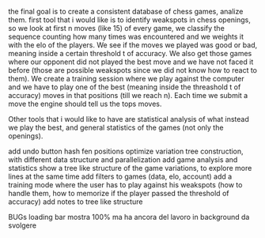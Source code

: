 the final goal is to create a consistent database of chess games, analize them. 
first tool that i would like is to identify weakspots in chess openings, so we look at first n moves (like 15) of every game, we classify the sequence counting how many times was encountered and we weights it with the elo of the players.
We see if the moves we played was good or bad, meaning inside a certain threshold t of accuracy.
We also get those games where our opponent did not played the best move and we have not faced it before (those are possible weakspots since we did not know how to react to them).
We create a training session where we play against the computer and we have to play one of the best (meaning inside the threashold t of accuracy) moves in that positions (till we reach n). 
Each time we submit a move the engine should tell us the tops moves.

Other tools that i would like to have are statistical analysis of what instead we play the best, and general statistics of the games (not only the openings).

add undo button
hash fen positions
optimize variation tree construction, with different data structure and parallelization
add game analysis and statistics
show a tree like structure of the game variations, to explore more lines at the same time
add filters to games (data, elo, account)
add a training mode where the user has to play against his weakspots (how to handle them, how to memorize if the player passed the threshold of accuracy)
add notes to tree like structure

BUGs
loading bar mostra 100% ma ha ancora del lavoro in background da svolgere

